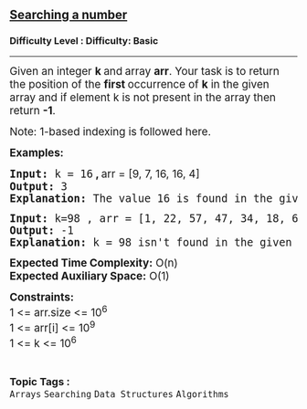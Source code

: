 <h2><a href="https://www.geeksforgeeks.org/problems/searching-a-number0324/1?page=2&difficulty=Basic&sortBy=submissions">Searching a number</a></h2><h3>Difficulty Level : Difficulty: Basic</h3><hr><div class="problems_problem_content__Xm_eO" style="user-select: auto;"><p style="user-select: auto;"><span style="font-size: 14pt; user-select: auto;">Given an integer <strong style="user-select: auto;">k </strong>and<strong style="user-select: auto;"> </strong>array&nbsp;<strong style="user-select: auto;">arr</strong>. Your task is to return the position of the <strong style="user-select: auto;">first </strong>occurrence of <strong style="user-select: auto;">k</strong> in the given array and if element k is not present in the array then return <strong style="user-select: auto;">-1</strong>.</span></p>
<p style="user-select: auto;"><span style="font-size: 14pt; user-select: auto;">Note: 1-based indexing is followed here.</span></p>
<p style="user-select: auto;"><span style="font-size: 14pt; user-select: auto;"><strong style="user-select: auto;">Examples:</strong></span></p>
<pre style="user-select: auto;"><span style="font-size: 14pt; user-select: auto;"><strong style="user-select: auto;">Input: </strong>k = 16<strong style="font-family: -apple-system, BlinkMacSystemFont, &quot;Segoe UI&quot;, Roboto, Oxygen, Ubuntu, Cantarell, &quot;Open Sans&quot;, &quot;Helvetica Neue&quot;, sans-serif; user-select: auto;"> , </strong><span style="font-family: -apple-system, BlinkMacSystemFont, &quot;Segoe UI&quot;, Roboto, Oxygen, Ubuntu, Cantarell, &quot;Open Sans&quot;, &quot;Helvetica Neue&quot;, sans-serif; user-select: auto;">arr = [9, 7, 16, 16, 4]<br style="user-select: auto;"></span></span><span style="font-size: 14pt; user-select: auto;"><strong style="user-select: auto;">Output:</strong> 3
<strong style="user-select: auto;">Explanation:</strong> The value 16 is found in the given array at positions 3 and 4, with position 3 being the first occurrence.
</span></pre>
<pre style="user-select: auto;"><span style="font-size: 14pt; user-select: auto;"><strong style="user-select: auto;">Input:</strong> k=98 , arr = [1, 22, 57, 47, 34, 18, 66]
<strong style="user-select: auto;">Output:</strong> -1
<strong style="user-select: auto;">Explanation:</strong> k = 98 isn't found in the given array.
</span></pre>
<p style="user-select: auto;"><span style="font-size: 14pt; user-select: auto;"><strong style="user-select: auto;">Expected Time Complexity:</strong> O(n)<br style="user-select: auto;"><strong style="user-select: auto;">Expected Auxiliary Space:</strong>&nbsp;O(1)</span></p>
<p style="user-select: auto;"><span style="font-size: 14pt; user-select: auto;"><strong style="user-select: auto;">Constraints:</strong><br style="user-select: auto;">1 &lt;= arr.size &lt;= 10<sup style="user-select: auto;">6</sup><br style="user-select: auto;">1 &lt;= arr[i] &lt;= 10<sup style="user-select: auto;">9<br style="user-select: auto;"></sup>1 &lt;= k &lt;= 10<sup style="user-select: auto;">6</sup></span></p></div><br><p><span style=font-size:18px><strong>Topic Tags : </strong><br><code>Arrays</code>&nbsp;<code>Searching</code>&nbsp;<code>Data Structures</code>&nbsp;<code>Algorithms</code>&nbsp;